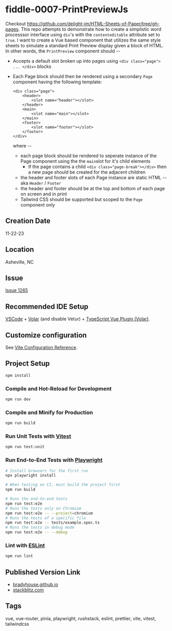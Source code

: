 fiddle-0007-PrintPreviewJs
======

Checkout https://github.com/delight-im/HTML-Sheets-of-Paper/tree/gh-pages. This repo attempts to demonstrate how to create a simplistic word processsor interface using `div`'s with the `contenteditable` attribute set to `true`.  I want 
to create a Vue based component that utilizes the same style sheets to simulate a standard Print Preview display given a block of HTML.  In other words, the `PrintPreview` component should --
  * Accepts a default slot broken up into pages using `<div class="page"> ... </div>` blocks 
  * Each Page block should then be rendered using a secondary `Page` component having the following template:

        <div class="page">
            <header>
                <slot name="header"></slot>
            </header>
            <main>
                <slot name="main"></slot>
            </main>
            <footer>
                <slot name="footer"></slot>
            </footer>
        </div>

    where -- 
    * each page block should be rendered to seperate instance of the Page component using the the `main`slot for it's child elements
        *   If the page contains a child `<div class="page-break"></div>` then a new page should be created for the adjacent children 
    * the header and footer slots of each Page instance are static HTML -- aka `Header` / `Footer`
    * the header and footer should be at the top and bottom of each page on screen and in print
    * Tailwind CSS should be supported but scoped to the `Page` component only

## Creation Date

11-22-23


## Location

Asheville, NC


## Issue

[Issue 1265](https://github.com/bradyhouse/house/issues/1265)


## Recommended IDE Setup

[VSCode](https://code.visualstudio.com/) + [Volar](https://marketplace.visualstudio.com/items?itemName=Vue.volar) (and disable Vetur) + [TypeScript Vue Plugin (Volar)](https://marketplace.visualstudio.com/items?itemName=Vue.vscode-typescript-vue-plugin).

## Customize configuration

See [Vite Configuration Reference](https://vitejs.dev/config/).

## Project Setup

```sh
npm install
```

### Compile and Hot-Reload for Development

```sh
npm run dev
```

### Compile and Minify for Production

```sh
npm run build
```

### Run Unit Tests with [Vitest](https://vitest.dev/)

```sh
npm run test:unit
```

### Run End-to-End Tests with [Playwright](https://playwright.dev)

```sh
# Install browsers for the first run
npx playwright install

# When testing on CI, must build the project first
npm run build

# Runs the end-to-end tests
npm run test:e2e
# Runs the tests only on Chromium
npm run test:e2e -- --project=chromium
# Runs the tests of a specific file
npm run test:e2e -- tests/example.spec.ts
# Runs the tests in debug mode
npm run test:e2e -- --debug
```

### Lint with [ESLint](https://eslint.org/)

```sh
npm run lint
```

## Published Version Link

- [bradyhouse.github.io](https://bradyhouse.github.io/vue/fiddle-0007-PrintPreviewJs/)
- [stackblitz.com](https://stackblitz.com/edit/vitejs-vite-u56mtg?file=README.md)



## Tags

vue, vue-router, pinia, playwright, rushstack, eslint, prettier, vite, vitest, tailwindcss
